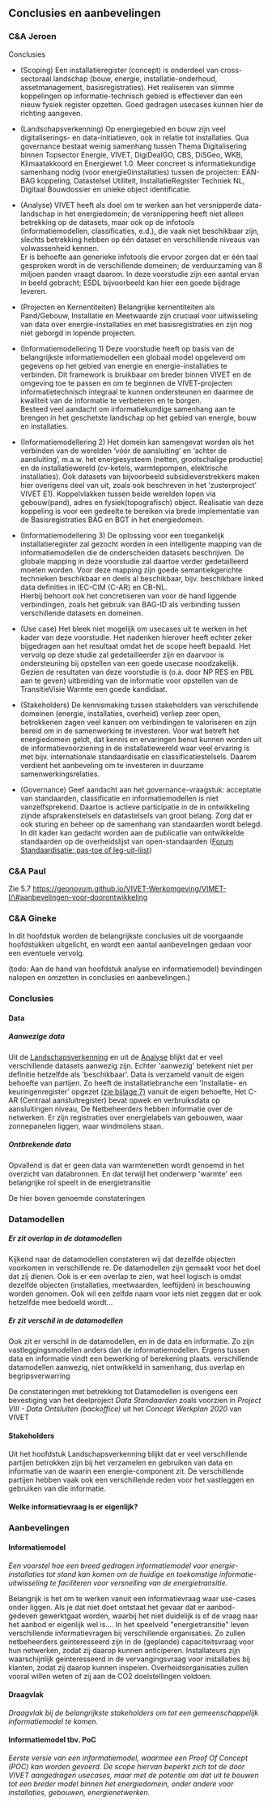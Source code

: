 Conclusies en aanbevelingen
---------------------------

### C&A Jeroen

Conclusies

-   (Scoping) Een installatieregister (concept) is onderdeel van cross-sectoraal
    landschap (bouw, energie, installatie-onderhoud, assetmanagement,
    basisregistraties). Het realiseren van slimme koppelingen op
    informatie-technisch gebied is effectiever dan een nieuw fysiek register
    opzetten. Goed gedragen usecases kunnen hier de richting aangeven.

-   (Landschapsverkenning) Op energiegebied en bouw zijn veel digitaliserings-
    en data-initiatieven, ook in relatie tot installaties. Qua governance
    bestaat weinig samenhang tussen Thema Digitalisering binnen Topsector
    Energie, VIVET, DigiDealGO, CBS, DiSGeo, WKB, Klimaatakkoord en Energiewet
    1.0. Meer concreet is informatiekundige samenhang nodig (voor
    energie0installaties) tussen de projecten: EAN-BAG koppeling, Datastelsel
    Utiliteit, InstallatieRegister Techniek NL, Digitaal Bouwdossier en unieke
    object identificatie.

-   (Analyse) VIVET heeft als doel om te werken aan het versnipperde
    data-landschap in het energiedomein; de versnippering heeft niet alleen
    betrekking op de datasets, maar ook op de infotools (informatiemodellen,
    classificaties, e.d.), die vaak niet beschikbaar zijn, slechts betrekking
    hebben op één dataset en verschillende niveaus van volwassenheid kennen.  
    Er is behoefte aan generieke infotools die ervoor zorgen dat er één taal
    gesproken wordt in de verschillende domeinen; de verduurzaming van 8 miljoen
    panden vraagt daarom. In deze voorstudie zijn een aantal ervan in beeld
    gebracht; ESDL bijvoorbeeld kan hier een goede bijdrage leveren.

-   (Projecten en Kernentiteiten) Belangrijke kernentiteiten als Pand/Gebouw,
    Installatie en Meetwaarde zijn cruciaal voor uitwisseling van data over
    energie-installaties en met basisregistraties en zijn nog niet geborgd in
    lopende projecten.

-   (Informatiemodellering 1) Deze voorstudie heeft op basis van de
    belangrijkste informatiemodellen een globaal model opgeleverd om gegevens op
    het gebied van energie en energie-installaties te verbinden. Dit framework
    is bruikbaar om breder binnen VIVET en de omgeving toe te passen en om te
    beginnen de VIVET-projecten informatietechnisch integraal te kunnen
    ondersteunen en daarmee de kwaliteit van de informatie te verbeteren en te
    borgen.  
    Besteed veel aandacht om informatiekundige samenhang aan te brengen in het
    geschetste landschap op het gebied van energie, bouw en installaties.

-   (Informatiemodellering 2) Het domein kan samengevat worden als het verbinden
    van de werelden ‘vóór de aansluiting’ en ‘achter de aansluiting’, m.a.w. het
    energiesysteem (netten, grootschalige productie) en de installatiewereld
    (cv-ketels, warmtepompen, elektrische installaties). Ook datasets van
    bijvoorbeeld subsidieverstrekkers maken hier overigens deel van uit, zoals
    ook beschreven in het ‘zusterproject’ VIVET E1). Koppelvlakken tussen beide werelden lopen via gebouw(pand), adres en fysiek(topografisch) object. Realisatie van deze koppeling is voor een gedeelte te bereiken via brede implementatie van de Basisregistraties BAG en BGT in het energiedomein.
    
-	(Informatiemodellering 3) De oplossing voor een toegankelijk installatieregister zal gezocht worden in
    een intelligente mapping van de informatiemodellen die de onderscheiden
    datasets beschrijven. De globale mapping in deze voorstudie zal daartoe
    verder gedetailleerd moeten worden. Voor deze mapping zijn goede
    semantiekgerichte technieken beschikbaar en deels al beschikbaar, bijv.
    beschikbare linked data definities in IEC-CIM (C-AR) en CB-NL.  
    Hierbij behoort ook het concretiseren van voor de hand liggende
    verbindingen, zoals het gebruik van BAG-ID als verbinding tussen
    verschillende datasets en domeinen.

-   (Use case) Het bleek niet mogelijk om usecases uit te werken in het kader
    van deze voorstudie. Het nadenken hierover heeft echter zeker bijgedragen
    aan het resultaat omdat het de scope heeft bepaald. Het vervolg op deze
    studie zal gedetailleerder zijn en daarvoor is ondersteuning bij opstellen
    van een goede usecase noodzakelijk. Gezien de resultaten van deze voorstudie
    is (o.a. door NP RES en PBL aan te geven) uitbreiding van de informatie voor
    opstellen van de TransitieVisie Warmte een goede kandidaat.

-   (Stakeholders) De kennismaking tussen stakeholders van verschillende
    domeinen (energie, installaties, overheid) verliep zeer open, betrokkenen
    zagen veel kansen om verbindingen te valoriseren en zijn bereid om in de
    samenwerking te investeren. Voor wat betreft het energiedomein geldt, dat
    kennis en ervaringen benut kunnen worden uit de informatievoorziening in de
    installatiewereld waar veel ervaring is met bijv. internationale
    standaardisatie en classificatiestelsels. Daarom verdient het aanbeveling om
    te investeren in duurzame samenwerkingsrelaties.

-   (Governance) Geef aandacht aan het governance-vraagstuk: acceptatie van
    standaarden, classificatie en informatiemodellen is niet vanzelfsprekend.
    Daartoe is actieve participatie in de in ontwikkeling zijnde
    afsprakenstelsels en datastelsels van groot belang. Zorg dat er ook
    sturing en beheer op de samenhang van standaarden wordt belegd. In dit kader kan gedacht
    worden aan de publicatie van ontwikkelde standaarden op de overheidslijst van open-standaarden ([Forum
    Standaardisatie: pas-toe of leg-uit-lijst](https://www.forumstandaardisatie.nl/open-standaarden))

### C&A Paul

Zie 5.7
https://geonovum.github.io/VIVET-Werkomgeving/VIMET-I/\#aanbevelingen-voor-doorontwikkeling

### C&A Gineke

In dit hoofdstuk worden de belangrijkste conclusies uit de voorgaande
hoofdstukken uitgelicht, en wordt een aantal aanbevelingen gedaan voor een
eventuele vervolg.

(todo: Aan de hand van hoofdstuk analyse en informatiemodel) bevindingen nalopen
en omzetten in conclusies en aanbevelingen.)

### Conclusies

#### Data

##### Aanwezige data

Uit de [Landschapsverkenning](#landschapsverkenning) en uit de
[Analyse](#analyse) blijkt dat er veel verschillende datasets aanwezig zijn.
Echter 'aanwezig' betekent niet per definitie hetzelfde als 'beschikbaar'. Data
is verzameld vanuit de eigen behoefte van partijen. Zo heeft de
installatiebranche een 'Installatie- en keuringenregister' opgezet [(zie bijlage
7)](#bijlage-7) vanuit de eigen behoefte, Het C-AR (Centraal aansluitregister)
bevat opwek en verbruiksdata op aansluitingen niveau, De Netbeheerders hebben
informatie over de netwerken. Er zijn registraties over energielabels van
gebouwen, waar zonnepanelen liggen, waar windmolens staan.

##### Ontbrekende data

Opvallend is dat er geen data van warmtenetten wordt genoemd in het overzicht
van databronnen. En dat terwijl het onderwerp 'warmte' een belangrijke rol
speelt in de energietransitie

De hier boven genoemde constateringen

### Datamodellen

##### Er zit overlap in de datamodellen

Kijkend naar de datamodellen constateren wij dat dezelfde objecten voorkomen in
verschillende re. De datamodellen zijn gemaakt voor het doel dat zij dienen. Ook
is er een overlap te zien, wat heel logisch is omdat dezelfde objecten
(installaties, meetwaarden, leeftijden) in beschouwing worden genomen. Ook wil
een zelfde naam voor iets niet zeggen dat er ook hetzelfde mee bedoeld wordt...

##### Er zit verschil in de datamodellen

Ook zit er verschil in de datamodellen, en in de data en informatie. Zo zijn
vastleggingsmodellen anders dan de informatiemodellen. Ergens tussen data en
informatie vindt een bewerking of berekening plaats. verschillende datamodellen
aanwezig, niet ontwikkeld in samenhang, dus overlap en begripsverwarring

De constateringen met betrekking tot Datamodellen is overigens een bevestiging
van het deelproject *Data Standaarden* zoals voorzien in *Project VIII - Data
Ontsluiten (backoffice)* uit het *Concept Werkplan 2020* van VIVET

#### Stakeholders

Uit het hoofdstuk Landschapsverkenning blijkt dat er veel verschillende partijen
betrokken zijn bij het verzamelen en gebruiken van data en informatie van de
waarin een energie-component zit. De verschillende partijen hebben vaak ook een
verschillende reden voor het vastleggen en gebruiken van die informatie.

#### Welke informatievraag is er eigenlijk?

### Aanbevelingen

#### Informatiemodel

*Een voorstel hoe een breed gedragen informatiemodel voor energie-installaties
tot stand kan komen om de huidige en toekomstige informatie-uitwisseling te
faciliteren voor versnelling van de energietransitie.*

Belangrijk is het om te werken vanuit een informatievraag waar use-cases onder
liggen. Als je dat niet doet ontstaat het gevaar dat er aanbod-gedeven
gewerktgaat worden, waarbij het niet duidelijk is of de vraag naar het aanbod er
eigenlijk wel is.... In het speelveld "energietransitie" leven verschillende
informatievragen bij verschillende organisaties. Zo zullen netbeheerders
geinteresseerd zijn in de (geplande) capaciteitsvraag voor hun netwerken, zodat
zij daarop kunnen anticiperen. Installateurs zijn waarschijnlijk geinteresseerd
in de vervangingsvraag voor installaties bij klanten, zodat zij daarop kunnen
inspelen. Overheidsorganisaties zullen vooral willen weten of zij aan de CO2
doelstellingen voldoen.

#### Draagvlak

*Draagvlak bij de belangrijkste stakeholders om tot een gemeenschappelijk
informatiemodel te komen.*

#### Informatiemodel tbv. PoC

*Eerste versie van een informatiemodel, waarmee een Proof Of Concept (POC) kan
worden gevoerd. De scope hiervan beperkt zich tot de door VIVET aangedragen
usecases, maar met de potentie om dat uit te bouwen tot een breder model binnen
het energiedomein, onder andere voor installaties, gebouwen, energienetwerken.*
